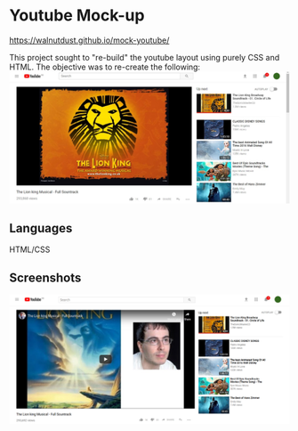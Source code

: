 # Youtube Mock-up

https://walnutdust.github.io/mock-youtube/

This project sought to "re-build" the youtube layout using purely CSS and HTML. The objective was to re-create the following:
![Inspiration](assets/images/inspiration.jpg)

## Languages
HTML/CSS

## Screenshots
![Screenshot](https://github.com/walnutdust/mock-youtube/blob/master/screenshot.png "Screenshot")
